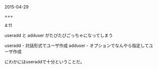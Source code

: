 2015-04-29

===

4:11

useradd と adduser がたびたびごっちゃになってしまう

useradd - 対話形式でユーザ作成 
adduser - オプションでなんやら指定してユーザ作成

にわかにはuseraddで十分ということだ。

